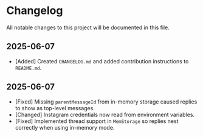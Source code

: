 # Changelog

All notable changes to this project will be documented in this file.

## 2025-06-07
- [Added] Created `CHANGELOG.md` and added contribution instructions to `README.md`.

## 2025-06-07
- [Fixed] Missing `parentMessageId` from in-memory storage caused replies to show as top-level messages.
- [Changed] Instagram credentials now read from environment variables.
- [Fixed] Implemented thread support in `MemStorage` so replies nest correctly when using in-memory mode.

